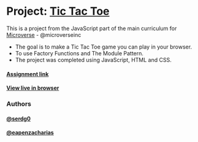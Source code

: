 # Project: [Tic Tac Toe](https://www.theodinproject.com/courses/javascript/lessons/tic-tac-toe-javascript)

This is a project from the JavaScript part of the main curriculum for [Microverse](https://www.microverse.org/) - @microverseinc

* The goal is to make a Tic Tac Toe game you can play in your browser.
* To use Factory Functions and The Module Pattern.
* The project was completed using JavaScript, HTML and CSS.

#### [Assignment link](https://www.theodinproject.com/courses/javascript/lessons/tic-tac-toe-javascript)

#### [View live in browser](https://eapenzacharias.github.io/TicTacToe-JS/)

### Authors
 #### [@serdg0](https://github.com/serdg0/)
 #### [@eapenzacharias](https://github.com/eapenzacharias)
